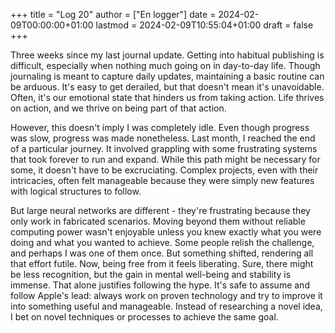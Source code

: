 +++
title = "Log 20"
author = ["En logger"]
date = 2024-02-09T00:00:00+01:00
lastmod = 2024-02-09T10:55:04+01:00
draft = false
+++

Three weeks since my last journal update. Getting into habitual publishing is difficult, especially when nothing much going on in day-to-day life. Though journaling is meant to capture daily updates, maintaining a basic routine can be arduous. It's easy to get derailed, but that doesn't mean it's unavoidable. Often, it's our emotional state that hinders us from taking action. Life thrives on action, and we thrive on being part of that action.

However, this doesn't imply I was completely idle. Even though progress was slow, progress was made nonetheless. Last month, I reached the end of a particular journey. It involved grappling with some frustrating systems that took forever to run and expand. While this path might be necessary for some, it doesn't have to be excruciating. Complex projects, even with their intricacies, often felt manageable because they were simply new features with logical structures to follow.

But large neural networks are different - they're frustrating because they only work in fabricated scenarios. Moving beyond them without reliable computing power wasn't enjoyable unless you knew exactly what you were doing and what you wanted to achieve. Some people relish the challenge, and perhaps I was one of them once. But something shifted, rendering all that effort futile. Now, being free from it feels liberating. Sure, there might be less recognition, but the gain in mental well-being and stability is immense. That alone justifies following the hype. It's safe to assume and follow Apple's lead: always work on proven technology and try to improve it into something useful and manageable. Instead of researching a novel idea, I bet on novel techniques or processes to achieve the same goal.
